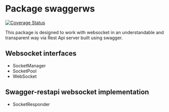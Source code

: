 # Package swaggerws
[![Coverage Status](https://coveralls.io/repos/lubyshev/swaggerws/badge.png)](https://coveralls.io/r/lubyshev/swaggerws)

This package is designed to work with websocket in an understandable and transparent way via
Rest Api server built using swagger.

## Websocket interfaces

* SocketManager
* SocketPool
* WebSocket

## Swagger-restapi websocket implementation

* SocketResponder
